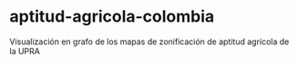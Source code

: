 # aptitud-agricola-colombia
Visualización en grafo de los mapas de zonificación de aptitud agrícola de la UPRA
